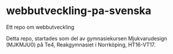 # webbutveckling-pa-svenska
Ett repo om webbutveckling

Detta repo, startades som del av gymnasiekursen Mjukvarudesign (MJKMJU0) på Te4, Reakgymnasiet i Norrköping, HT16-VT17.
